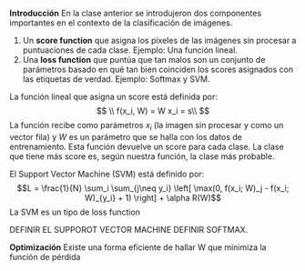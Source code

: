 **Introducción**
En la clase anterior se introdujeron dos componentes importantes en el contexto de la clasificación de imágenes.

 1. Un **score function** que asigna los píxeles de las imágenes sin procesar a puntuaciones de cada clase. Ejemplo: Una función lineal.
 2. Una **loss function** que puntúa que tan malos son un conjunto de parámetros  basado en qué tan bien coinciden los scores asignados con las etiquetas de verdad. Ejemplo: Softmax y SVM.

La función lineal que asigna un score está definida por:
$$
\\ f(x_i, W) =  W x_i  = s\\
$$
La función recibe como parámetros $x_i$ (la imagen sin procesar y como un vector fila) y $W$ es un parámetro que se halla con los datos de entrenamiento. Esta función devuelve un score para cada clase. La clase que tiene más score es, según nuestra función, la clase más probable. 

El Support Vector Machine (SVM) está definido por:
$$L = \frac{1}{N} \sum_i \sum_{j\neq y_i} \left[ \max(0, f(x_i; W)_j - f(x_i; W)_{y_i} + 1) \right] + \alpha R(W)$$
La SVM es un tipo de loss function

DEFINIR EL SUPPOROT VECTOR MACHINE
DEFINIR SOFTMAX.

**Optimización**
Existe una forma eficiente de hallar W que minimiza la función de pérdida

<!--stackedit_data:
eyJoaXN0b3J5IjpbLTE5MjMxOTYzMTAsLTEwMDQ3MzA0MTMsOD
ExMDQ3NjgyLC0xMzE0NDY2NTQsMTQzMDA4NDU5OCw3MzA5OTgx
MTZdfQ==
-->